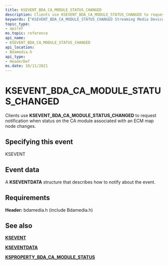 ```yaml
---
title: KSEVENT_BDA_CA_MODULE_STATUS_CHANGED
description: Clients use KSEVENT_BDA_CA_MODULE_STATUS_CHANGED to request notification when status on the CA module associated with an ECM map node changes.
keywords: ["KSEVENT_BDA_CA_MODULE_STATUS_CHANGED Streaming Media Devices"]
topic_type:
- apiref
ms.topic: reference
api_name:
- KSEVENT_BDA_CA_MODULE_STATUS_CHANGED
api_location:
- Bdamedia.h
api_type:
- HeaderDef
ms.date: 10/11/2021
---
```


# KSEVENT_BDA_CA_MODULE_STATUS_CHANGED

Clients use **KSEVENT_BDA_CA_MODULE_STATUS_CHANGED** to request notification when status on the CA module associated with an ECM map node changes.

## Specifying this event

KSEVENT

## Event data

A **KSEVENTDATA** structure that describes how to notify about the event.

## Requirements

**Header:** bdamedia.h (include Bdamedia.h)

## See also

[**KSEVENT**](./ksevent-structure.md)

[**KSEVENTDATA**](/windows-hardware/drivers/ddi/ks/ns-ks-kseventdata)

[**KSPROPERTY_BDA_CA_MODULE_STATUS**](ksproperty-bda-ca-module-status.md)
